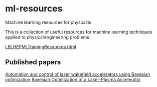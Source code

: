 # ml-resources
Machine learning resources for physicists

This is a collection of useful resources for machine learning techniques applied to physics/engineering problems.

[LBLHEPMLTrainingResources.html](https://htmlpreview.github.io/?https://github.com/berceanu/ml-resources/blob/main/LBLHEPMLTrainingResources.html)

## Published papers
 [Automation and control of laser wakefield accelerators using Bayesian optimization](https://doi.org/10.1038/s41467-020-20245-6)
 [Bayesian Optimization of a Laser-Plasma Accelerator](https://doi.org/10.1103/PhysRevLett.126.104801)
